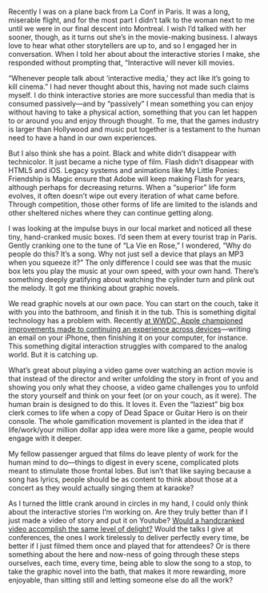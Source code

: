 

Recently I was on a plane back from La Conf in Paris. It was a long, miserable flight, and for the most part I
didn’t talk to the woman next to me until we were in our final descent into Montreal. I wish I’d talked
with her sooner, though, as it turns out she’s in the movie-making business. I always love to hear what
other storytellers are up to, and so I engaged her in conversation. When I told her about about the
interactive stories I make, she responded without prompting that, “Interactive will never kill movies.

“Whenever people talk about ‘interactive media,’ they act like it’s going to kill cinema.” I had
never thought about this, having not made such claims myself. I do think interactive stories are more
successful than media that is consumed passively—and by “passively” I mean something you can enjoy
without having to take a physical action, something that you can let happen to or around you and enjoy through
thought. To me, that the games industry is larger than Hollywood and music put together is a testament to the
human need to have a hand in our own experiences.

But I also think she has a point. Black and white didn’t disappear with technicolor. It just became a niche
type of film. Flash didn’t disappear with HTML5 and iOS. Legacy systems and animations like My Little
Ponies: Friendship is Magic ensure that Adobe will keep making Flash for years, although perhaps for
decreasing returns. When a “superior” life form evolves, it often doesn’t wipe out every iteration of
what came before. Through competition, those other forms of life are limited to the islands and other
sheltered niches where they can continue getting along.

I was looking at the impulse buys in our local market and noticed all these tiny, hand-cranked music boxes.
I’d seen them at every tourist trap in Paris. Gently cranking one to the tune of “La Vie en Rose,” I
wondered, “Why do people do this? It’s a song. Why not just sell a device that plays an MP3 when you
squeeze it?” The only difference I could see was that the music box lets you play the music at your own
speed, with your own hand. There’s something deeply gratifying about watching the cylinder turn and plink
out the melody. It got me thinking about graphic novels.

We read graphic novels at our own pace. You can start on the couch, take it with you into the bathroom, and
finish it in the tub. This is something digital technology has a problem with. Recently [at WWDC, Apple
championed improvements made to continuing an experience across
devices](http://www.geekwire.com/2014/wwdc-new-continuity-features-tie-together-mac-iphone-ipad/)—writing an
email on your iPhone, then finishing it on your computer, for instance. This something digital interaction
struggles with compared to the analog world. But it is catching up.

What’s great about playing a video game over watching an action movie is that instead of the director and
writer unfolding the story in front of you and showing you only what they choose, a video game challenges you
to unfold the story yourself and think on your feet (or on your couch, as it were). The human brain is
designed to do this. It loves it. Even the “laziest” big box clerk comes to life when a copy of Dead Space
or Guitar Hero is on their console. The whole gamification movement is planted in the idea that if
life/work/your million dollar app idea were more like a game, people would engage with it deeper.

My fellow passenger argued that films do leave plenty of work for the human mind to do—things to digest in
every scene, complicated plots meant to stimulate those frontal lobes. But isn’t that like saying because a
song has lyrics, people should be as content to think about those at a concert as they would actually singing
them at karaoke?

As I turned the little crank around in circles in my hand, I could only think about the interactive stories
I’m working on. Are they truly better than if I just made a video of story and put it on Youtube? [Would a
handcranked video accomplish the same level of delight?](http://socialprintstudio.com/vine-handcrank) Would
the talks I give at conferences, the ones I work tirelessly to deliver perfectly every time, be better if I
just filmed them once and played that for attendees? Or is there something about the here and now-ness of
going through these steps ourselves, each time, every time, being able to slow the song to a stop, to take the
graphic novel into the bath, that makes it more rewarding, more enjoyable, than sitting still and letting
someone else do all the work?